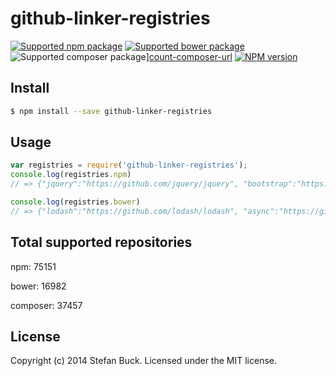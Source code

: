 # github-linker-registries 
[![Supported npm package][count-npm-image]][count-npm-url] [![Supported bower package][count-bower-image]][count-bower-url] ![Supported composer package][count-composer-image]][count-composer-url] [![NPM version][npm-image]][npm-url]


## Install

```bash
$ npm install --save github-linker-registries
```


## Usage

```javascript
var registries = require('github-linker-registries');
console.log(registries.npm) 
// => {"jquery":"https://github.com/jquery/jquery", "bootstrap":"https://github.com/twbs/bootstrap" ...}

console.log(registries.bower)
// => {"lodash":"https://github.com/lodash/lodash", "async":"https://github.com/caolan/async" ...}
```


## Total supported repositories

npm: 75151

bower: 16982

composer: 37457


## License

Copyright (c) 2014 Stefan Buck. Licensed under the MIT license.



[npm-url]: https://npmjs.org/package/github-linker-registries
[npm-image]: https://badge.fury.io/js/github-linker-registries.svg
[count-npm-url]: https://npmjs.org/
[count-npm-image]: http://img.shields.io/badge/npm-75151-green.svg
[count-bower-url]: https://bower.io/
[count-bower-image]: http://img.shields.io/badge/bower-16982-green.svg
[count-composer-url]: https://packagist.org/
[count-composer-image]: http://img.shields.io/badge/composer-37457-green.svg
